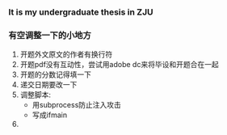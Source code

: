 ### It is my undergraduate thesis in ZJU

### 有空调整一下的小地方
1. 开题外文原文的作者有换行符
2. 开题pdf没有互动性，尝试用adobe dc来将毕设和开题合在一起
3. 开题的分数记得填一下
4. 递交日期要改一下
5. 调整脚本:
   + 用subprocess防止注入攻击
   + 写成ifmain
6. 